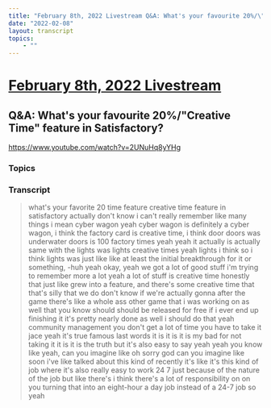 ```yaml
---
title: "February 8th, 2022 Livestream Q&A: What's your favourite 20%/\"Creative Time\" feature in Satisfactory?"
date: "2022-02-08"
layout: transcript
topics:
    - ""
---
```

# [February 8th, 2022 Livestream](../2022-02-08.md)
## Q&A: What's your favourite 20%/"Creative Time" feature in Satisfactory?
https://www.youtube.com/watch?v=2UNuHq8yYHg

### Topics


### Transcript

> what's your favorite 20 time feature creative time feature in satisfactory actually don't know i can't really remember like many things i mean cyber wagon yeah cyber wagon is definitely a cyber wagon, i think the factory card is creative time, i think door doors was underwater doors is 100 factory times yeah yeah it actually is actually same with the lights was lights creative times yeah lights i think so i think lights was just like like at least the initial breakthrough for it or something, -huh yeah okay, yeah we got a lot of good stuff i'm trying to remember more a lot yeah a lot of stuff is creative time honestly that just like grew into a feature, and there's some creative time that that's silly that we do don't know if we're actually gonna after the game there's like a whole ass other game that i was working on as well that you know should should be released for free if i ever end up finishing it it's pretty nearly done as well i should do that yeah community management you don't get a lot of time you have to take it jace yeah it's true famous last words it is it is it is my bad for not taking it it is it is the truth but it's also easy to say yeah yeah you know like yeah, can you imagine like oh sorry god can you imagine like soon i've like talked about this kind of recently it's like it's this kind of job where it's also really easy to work 24 7 just because of the nature of the job but like there's i think there's a lot of responsibility on on you turning that into an eight-hour a day job instead of a 24-7 job so yeah
